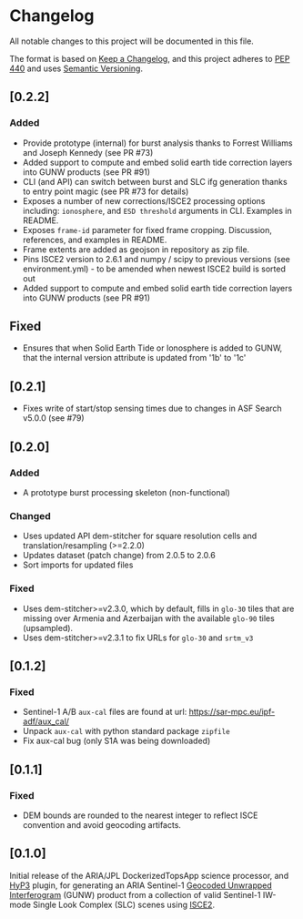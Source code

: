 # Changelog

All notable changes to this project will be documented in this file.

The format is based on [Keep a Changelog](https://keepachangelog.com/en/1.0.0/),
and this project adheres to [PEP 440](https://www.python.org/dev/peps/pep-0440/)
and uses [Semantic Versioning](https://semver.org/spec/v2.0.0.html).

## [0.2.2]

### Added
* Provide prototype (internal) for burst analysis thanks to Forrest Williams and Joseph Kennedy (see PR #73)
* Added support to compute and embed solid earth tide correction layers into GUNW products (see PR #91)
* CLI (and API) can switch between burst and SLC ifg generation thanks to entry point magic (see PR #73 for details)
* Exposes a number of new corrections/ISCE2 processing options including: `ionosphere`, and `ESD threshold` arguments in CLI. Examples in README.
* Exposes `frame-id` parameter for fixed frame cropping. Discussion, references, and examples in README.
* Frame extents are added as geojson in repository as zip file.
* Pins ISCE2 version to 2.6.1 and numpy / scipy to previous versions (see environment.yml) - to be amended when newest ISCE2 build is sorted out
* Added support to compute and embed solid earth tide correction layers into GUNW products (see PR #91)

## Fixed
* Ensures that when Solid Earth Tide or Ionosphere is added to GUNW, that the internal version attribute is updated from '1b' to '1c'

## [0.2.1]

* Fixes write of start/stop sensing times due to changes in ASF Search v5.0.0 (see #79)


## [0.2.0]

### Added
* A prototype burst processing skeleton (non-functional)

### Changed
* Uses updated API dem-stitcher for square resolution cells and translation/resampling (>=2.2.0)
* Updates dataset (patch change) from 2.0.5 to 2.0.6
* Sort imports for updated files

### Fixed
* Uses dem-stitcher>=v2.3.0, which by default, fills in `glo-30` tiles that are missing over Armenia and Azerbaijan with the available `glo-90` tiles (upsampled).
* Uses dem-stitcher>=v2.3.1 to fix URLs for `glo-30` and `srtm_v3`
## [0.1.2]

### Fixed
* Sentinel-1 A/B `aux-cal` files are found at url: https://sar-mpc.eu/ipf-adf/aux_cal/
* Unpack `aux-cal` with python standard package `zipfile`
* Fix aux-cal bug (only S1A was being downloaded)

## [0.1.1]

### Fixed
* DEM bounds are rounded to the nearest integer to reflect ISCE convention and avoid geocoding artifacts.

## [0.1.0]

Initial release of the ARIA/JPL DockerizedTopsApp science processor, and [HyP3](https://hyp3-docs.asf.alaska.edu)
plugin, for generating an ARIA Sentinel-1 [Geocoded Unwrapped Interferogram](https://aria.jpl.nasa.gov/products/standard-displacement-products.html)
(GUNW) product from a collection of valid Sentinel-1 IW-mode Single Look Complex (SLC) scenes using [ISCE2](https://github.com/isce-framework/isce2).


